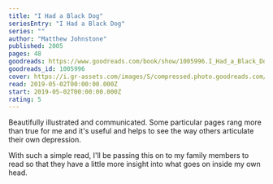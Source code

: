 ```yaml
---
title: "I Had a Black Dog"
seriesEntry: "I Had a Black Dog"
series: ""
author: "Matthew Johnstone"
published: 2005
pages: 48
goodreads: https://www.goodreads.com/book/show/1005996.I_Had_a_Black_Dog
goodreads_id: 1005996
cover: https://i.gr-assets.com/images/S/compressed.photo.goodreads.com/books/1356728555l/1005996._SX50_.jpg
read: 2019-05-02T00:00:00.000Z
start: 2019-05-02T00:00:00.000Z
rating: 5
---
```


Beautifully illustrated and communicated. Some particular pages rang more than true for me and it's useful and helps to see the way others articulate their own depression.

With such a simple read, I'll be passing this on to my family members to read so that they have a little more insight into what goes on inside my own head.
